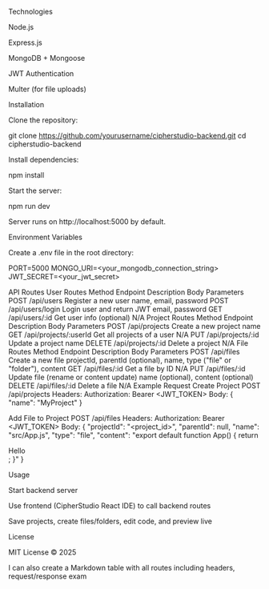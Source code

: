 Technologies

Node.js

Express.js

MongoDB + Mongoose

JWT Authentication

Multer (for file uploads)

Installation

Clone the repository:

git clone https://github.com/yourusername/cipherstudio-backend.git
cd cipherstudio-backend


Install dependencies:

npm install


Start the server:

npm run dev


Server runs on http://localhost:5000
 by default.

Environment Variables

Create a .env file in the root directory:

PORT=5000
MONGO_URI=<your_mongodb_connection_string>
JWT_SECRET=<your_jwt_secret>

API Routes
User Routes
Method	Endpoint	Description	Body Parameters
POST	/api/users	Register a new user	name, email, password
POST	/api/users/login	Login user and return JWT	email, password
GET	/api/users/:id	Get user info (optional)	N/A
Project Routes
Method	Endpoint	Description	Body Parameters
POST	/api/projects	Create a new project	name
GET	/api/projects/:userId	Get all projects of a user	N/A
PUT	/api/projects/:id	Update a project	name
DELETE	/api/projects/:id	Delete a project	N/A
File Routes
Method	Endpoint	Description	Body Parameters
POST	/api/files	Create a new file	projectId, parentId (optional), name, type ("file" or "folder"), content
GET	/api/files/:id	Get a file by ID	N/A
PUT	/api/files/:id	Update file (rename or content update)	name (optional), content (optional)
DELETE	/api/files/:id	Delete a file	N/A
Example Request
Create Project
POST /api/projects
Headers:
  Authorization: Bearer <JWT_TOKEN>
Body:
{
  "name": "MyProject"
}

Add File to Project
POST /api/files
Headers:
  Authorization: Bearer <JWT_TOKEN>
Body:
{
  "projectId": "<project_id>",
  "parentId": null,
  "name": "src/App.js",
  "type": "file",
  "content": "export default function App() { return <div>Hello</div>; }"
}

Usage

Start backend server

Use frontend (CipherStudio React IDE) to call backend routes

Save projects, create files/folders, edit code, and preview live

License

MIT License © 2025

I can also create a Markdown table with all routes including headers, request/response exam
